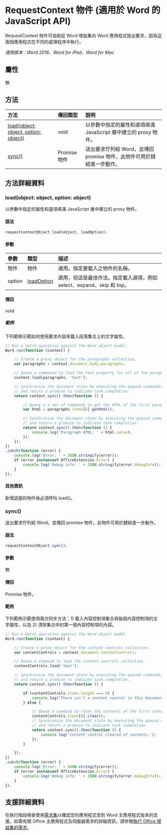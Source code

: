 ﻿# RequestContext 物件 (適用於 Word 的 JavaScript API)

RequestContext 物件可協助從 Word 增益集向 Word 應用程式提出要求，因為這兩個應用程式在不同的處理程序中執行。

_適用版本：Word 2016、Word for iPad、Word for Mac_

## 屬性
無

## 方法

| 方法         | 傳回類型    |說明|
|:---------------|:--------|:----------|
|[load(object: object, option: object)](#loadobject-object-option-object)  |void     |以參數中指定的屬性和選項填滿 JavaScript 層中建立的 proxy 物件。|
|[sync()](#sync)  |Promise 物件 |送出要求佇列給 Word，並傳回 promise 物件，此物件可用於鏈結進一步動作。|

## 方法詳細資料

### load(object: object, option: object)
以參數中指定的屬性和選項填滿 JavaScript 層中建立的 proxy 物件。

#### 語法
```js
requestContextObject.load(object, loadOption);
```

#### 參數
| 參數	       | 類型	    |描述|
|:----------------|:--------|:----------|
|物件|物件|選用。指定要載入之物件的名稱。|
|option|[loadOption](loadoption.md)|選用，但這是最佳作法。指定載入選項，例如 select、expand、skip 和 top。 |

#### 傳回
void

##### 範例

下列範例示範如何使用要求內容來載入段落集合上的文字屬性。

```js
// Run a batch operation against the Word object model.
Word.run(function (context) {

    // Create a proxy object for the paragraphs collection.
    var paragraphs = context.document.body.paragraphs;

    // Queue a commmand to load the text property for all of the paragraphs.
    context.load(paragraphs, 'text');

    // Synchronize the document state by executing the queued commands,
    // and return a promise to indicate task completion.
    return context.sync().then(function () {

        // Queue a a set of commands to get the HTML of the first paragraph.
        var html = paragraphs.items[0].getHtml();

        // Synchronize the document state by executing the queued commands,
        // and return a promise to indicate task completion.
        return context.sync().then(function () {
            console.log('Paragraph HTML: ' + html.value);
        });
    });
})
.catch(function (error) {
    console.log('Error: ' + JSON.stringify(error));
    if (error instanceof OfficeExtension.Error) {
        console.log('Debug info: ' + JSON.stringify(error.debugInfo));
    }
});

```

#### 其他資訊

新增追蹤的物件後必須呼叫 load()。

### sync()
送出要求佇列給 Word，並傳回 promise 物件，此物件可用於鏈結進一步動作。

#### 語法
```js
requestContextObject.sync();
```

#### 參數
無

#### 傳回
Promise 物件。

#### 範例

下列範例示範使用兩次同步方法：1) 載入內容控制項集合與每個內容控制項的文字屬性，以及 2) 清除集合中的第一個內容控制項的內容。

```js
// Run a batch operation against the Word object model.
Word.run(function (context) {

    // Create a proxy object for the content controls collection.
    var contentControls = context.document.contentControls;

    // Queue a command to load the content controls collection.
    contentControls.load('text');

    // Synchronize the document state by executing the queued commands,
    // and return a promise to indicate task completion.
    return context.sync().then(function () {

        if (contentControls.items.length === 0) {
            console.log("There isn't a content control in this document.");
        } else {

            // Queue a command to clear the contents of the first content control.
            contentControls.items[0].clear();
            // Synchronize the document state by executing the queued commands,
            // and return a promise to indicate task completion.
            return context.sync().then(function () {
                console.log('Content control cleared of contents.');
            });
        }

    });
})
.catch(function (error) {
    console.log('Error: ' + JSON.stringify(error));
    if (error instanceof OfficeExtension.Error) {
        console.log('Debug info: ' + JSON.stringify(error.debugInfo));
    }
});

```

## 支援詳細資料
在執行階段檢查使用[需求集](../office-add-in-requirement-sets.md)以確認您的應用程式受到 Word 主應用程式版本的支援。如需有關 Office 主應用程式及伺服器需求的詳細資訊，請參閱[執行 Office 增益集的需求](../../docs/overview/requirements-for-running-office-add-ins.md)。